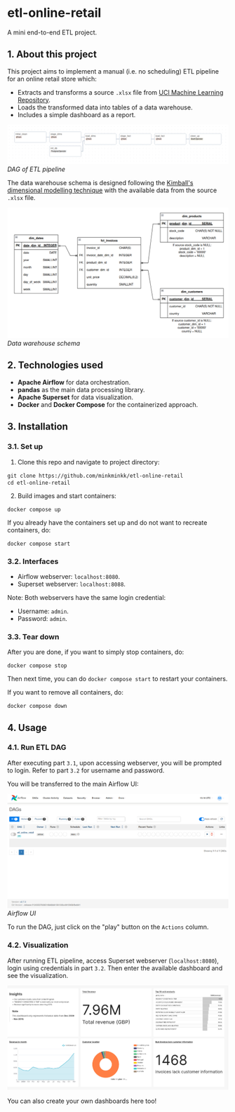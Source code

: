 # etl-online-retail

A mini end-to-end ETL project.

## 1. About this project

This project aims to implement a manual (i.e. no scheduling) ETL pipeline for an online retail store which:
- Extracts and transforms a source `.xlsx` file from [UCI Machine Learning Repository](https://archive.ics.uci.edu/dataset/502/online+retail+ii).
- Loads the transformed data into tables of a data warehouse.
- Includes a simple dashboard as a report.

![Airflow DAG](imgs/airflow_dag.png)
*DAG of ETL pipeline*

The data warehouse schema is designed following the [Kimball's dimensional modelling technique](https://www.kimballgroup.com/data-warehouse-business-intelligence-resources/kimball-techniques/dimensional-modeling-techniques/) with the available data from the source `.xlsx` file.

![Data warehouse schema](imgs/dwh_schema.png)
*Data warehouse schema*

## 2. Technologies used

- **Apache Airflow** for data orchestration.
- **pandas** as the main data processing library.
- **Apache Superset** for data visualization.
- **Docker** and **Docker Compose** for the containerized approach.

## 3. Installation

### 3.1. Set up

1. Clone this repo and navigate to project directory:

```shell
git clone https://github.com/minkminkk/etl-online-retail
cd etl-online-retail
```

2. Build images and start containers:

```shell
docker compose up
```

If you already have the containers set up and do not want to recreate containers, do:

```shell
docker compose start
```

### 3.2. Interfaces

- Airflow webserver: `localhost:8080`.
- Superset webserver: `localhost:8088`.

Note: Both webservers have the same login credential:

- Username: `admin`.
- Password: `admin`.

### 3.3. Tear down

After you are done, if you want to simply stop containers, do:

```shell
docker compose stop
```

Then next time, you can do `docker compose start` to restart your containers.

If you want to remove all containers, do:

```shell
docker compose down
```

## 4. Usage

### 4.1. Run ETL DAG

After executing part `3.1`, upon accessing webserver, you will be prompted to login. Refer to part `3.2` for username and password.

You will be transferred to the main Airflow UI:

![The Airflow UI](imgs/airflow_ui.png)
*Airflow UI*

To run the DAG, just click on the "play" button on the `Actions` column.

### 4.2. Visualization

After running ETL pipeline, access Superset webserver (`localhost:8080`), login using credentials in part `3.2`. Then enter the available dashboard and see the visualization.

![Dashboard](imgs/dashboard.jpg)

You can also create your own dashboards here too!